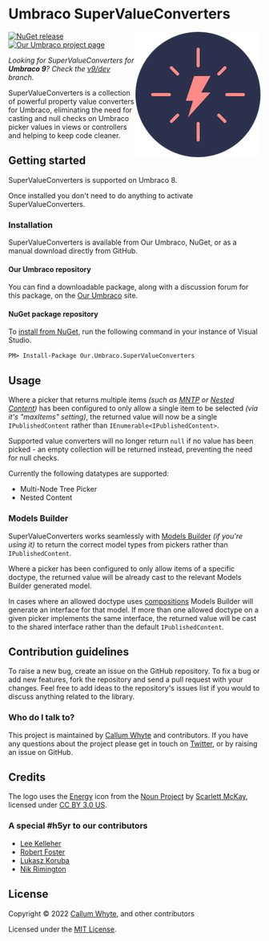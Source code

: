 # Umbraco SuperValueConverters

<img src="docs/img/logo.png?raw=true" alt="Umbraco SuperValueConverters" width="250" align="right" />

[![NuGet release](https://img.shields.io/nuget/v/Our.Umbraco.SuperValueConverters.svg)](https://www.nuget.org/packages/Our.Umbraco.SuperValueConverters/)
[![Our Umbraco project page](https://img.shields.io/badge/our-umbraco-orange.svg)](https://our.umbraco.com/projects/developer-tools/supervalueconverters/)

_Looking for SuperValueConverters for **Umbraco 9**? Check the [v9/dev](https://github.com/callumbwhyte/super-value-converters/tree/v9/dev) branch._

SuperValueConverters is a collection of powerful property value converters for Umbraco, eliminating the need for casting and null checks on Umbraco picker values in views or controllers and helping to keep code cleaner.

## Getting started

SuperValueConverters is supported on Umbraco 8.

Once installed you don't need to do anything to activate SuperValueConverters.

### Installation

SuperValueConverters is available from Our Umbraco, NuGet, or as a manual download directly from GitHub.

#### Our Umbraco repository

You can find a downloadable package, along with a discussion forum for this package, on the [Our Umbraco](https://our.umbraco.com/projects/developer-tools/supervalueconverters/) site.

#### NuGet package repository

To [install from NuGet](https://www.nuget.org/packages/Our.Umbraco.SuperValueConverters/), run the following command in your instance of Visual Studio.

    PM> Install-Package Our.Umbraco.SuperValueConverters

## Usage

Where a picker that returns multiple items _(such as [MNTP](https://our.umbraco.com/documentation/Getting-Started/Backoffice/Property-Editors/Built-in-Property-Editors/Multinode-Treepicker2) or [Nested Content](https://our.umbraco.com/documentation/Getting-Started/Backoffice/Property-Editors/Built-in-Property-Editors/Nested-Content))_ has been configured to only allow a single item to be selected _(via it's "maxItems" setting)_, the returned value will now be a single `IPublishedContent` rather than `IEnumerable<IPublishedContent>`.

Supported value converters will no longer return `null` if no value has been picked - an empty collection will be returned instead, preventing the need for null checks.

Currently the following datatypes are supported:

* Multi-Node Tree Picker
* Nested Content

### Models Builder

SuperValueConverters works seamlessly with [Models Builder](https://our.umbraco.com/documentation/Reference/Templating/Modelsbuilder/) _(if you're using it)_ to return the correct model types from pickers rather than `IPublishedContent`.

Where a picker has been configured to only allow items of a specific doctype, the returned value will be already cast to the relevant Models Builder generated model.

In cases where an allowed doctype uses [compositions](https://our.umbraco.com/Documentation/Reference/Templating/Modelsbuilder/Using-Interfaces) Models Builder will generate an interface for that model. If more than one allowed doctype on a given picker implements the same interface, the returned value will be cast to the shared interface rather than the default `IPublishedContent`.

## Contribution guidelines

To raise a new bug, create an issue on the GitHub repository. To fix a bug or add new features, fork the repository and send a pull request with your changes. Feel free to add ideas to the repository's issues list if you would to discuss anything related to the library.

### Who do I talk to?

This project is maintained by [Callum Whyte](https://callumwhyte.com/) and contributors. If you have any questions about the project please get in touch on [Twitter](https://twitter.com/callumbwhyte), or by raising an issue on GitHub.

## Credits

The logo uses the [Energy](https://thenounproject.com/term/search/1603715/) icon from the [Noun Project](https://thenounproject.com) by [Scarlett McKay](https://thenounproject.com/scarlett.mckay/), licensed under [CC BY 3.0 US](https://creativecommons.org/licenses/by/3.0/us/).

### A special #h5yr to our contributors

* [Lee Kelleher](https://github.com/leekelleher)
* [Robert Foster](https://github.com/robertjf)
* [Lukasz Koruba](https://github.com/lkoruba)
* [Nik Rimington](https://github.com/NikRimington)

## License

Copyright &copy; 2022 [Callum Whyte](https://callumwhyte.com/), and other contributors

Licensed under the [MIT License](LICENSE.md).